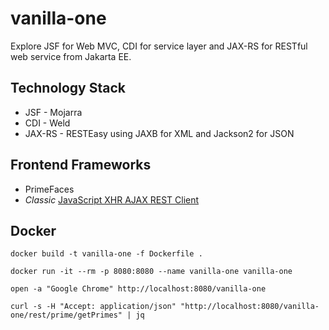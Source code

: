 # vanilla-one

Explore JSF for Web MVC, CDI for service layer and JAX-RS for RESTful web service from Jakarta EE.

## Technology Stack

* JSF - Mojarra
* CDI - Weld
* JAX-RS - RESTEasy using JAXB for XML and Jackson2 for JSON

## Frontend Frameworks

* PrimeFaces
* _Classic_ [JavaScript XHR AJAX REST Client](src/main/webapp/restClient.html)

## Docker

```
docker build -t vanilla-one -f Dockerfile .
```

```
docker run -it --rm -p 8080:8080 --name vanilla-one vanilla-one
```

```
open -a "Google Chrome" http://localhost:8080/vanilla-one
```

```
curl -s -H "Accept: application/json" "http://localhost:8080/vanilla-one/rest/prime/getPrimes" | jq
```
